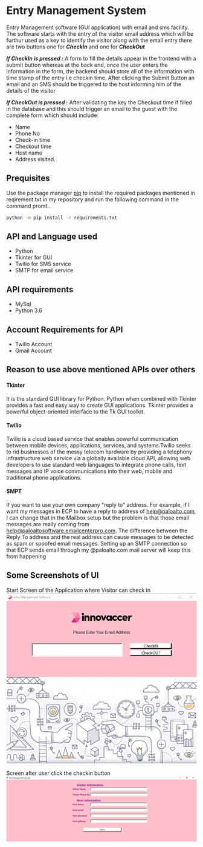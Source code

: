 # Entry Management System

Entry Management software (GUI application) with email and sms facility.
The software starts with the entry of the visitor email address which will be furthur used as a key to identify the visitor along with the email entry there are two buttons one for ***CheckIn*** and one for ***CheckOut***

***If **CheckIn** is pressed   :***
A form to fill the details appear in the frontend with a submit button whereas at the back end, once the user enters the information in the form, the backend should store all of the information with time stamp of the entry i.e checkin time. After clicking the Submit Button an email and an SMS should be triggered to the host informing him of the details of the visitor

***If **CheckOut** is pressed   :*** After validating the key the Checkout time if filled in the database and this should trigger an email to the guest with the complete form which should include:

* Name 
* Phone No
* Check-in time
* Checkout time
* Host name 
* Address visited.




## Prequisites

Use the package manager [pip](https://pip.pypa.io/en/stable/) to install the required packages mentioned in reqirement.txt in my repository and run the following command in the command promt .

```bash
python -m pip install -r requirements.txt
```

## API and Language used

* Python
* Tkinter for GUI
* Twilio for SMS service
* SMTP for email service

## API requirements ##
* MySql
* Python 3.6

## Account Requirements for API
* Twilio Account 
* Gmail Account 
 
## Reason to use above mentioned APIs over others 
#### Tkinter #### 
It is the standard GUI library for Python. Python when combined with Tkinter provides a fast and easy way to create GUI applications. Tkinter provides a powerful object-oriented interface to the Tk GUI toolkit.

#### Twilio ####
Twilio is a cloud based service that enables powerful communication between mobile devices, applications, services, and systems.Twilio seeks to rid businesses of the messy telecom hardware by providing a telephony infrastructure web service via a globally available cloud API, allowing web developers to use standard web languages to integrate phone calls, text messages and IP voice communications into their web, mobile and traditional phone applications.

#### SMPT ####
If you want to use your own company "reply to" address. For example, if I want my messages in ECP to have a reply to address of help@paloalto.com, I can change that in the Mailbox setup but the problem is that those email messages are really coming from help@paloaltosoftware.emailcenterpro.com. The difference between the Reply To address and the real address can cause messages to be detected as spam or spoofed email messages. Setting up an SMTP connection so that ECP sends email through my @paloalto.com mail server will keep this from happening

## Some Screenshots of UI

Start Screen of the Application where Visitor can check in
![alt text](https://github.com/gautambhatia2502/Entry-Management-System/blob/master/images/main1.png)

Screen after user click the checkin button
![Check-Out Screen of the Software](https://github.com/gautambhatia2502/Entry-Management-System/blob/master/images/checkin.PNG)
